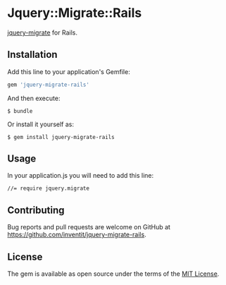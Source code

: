 # Jquery::Migrate::Rails

[jquery-migrate](https://github.com/jquery/jquery-migrate) for Rails.


## Installation

Add this line to your application's Gemfile:

```ruby
gem 'jquery-migrate-rails'
```

And then execute:

    $ bundle

Or install it yourself as:

    $ gem install jquery-migrate-rails

## Usage

In your application.js you will need to add this line:

```
//= require jquery.migrate
```

## Contributing

Bug reports and pull requests are welcome on GitHub at https://github.com/inventit/jquery-migrate-rails.

## License

The gem is available as open source under the terms of the [MIT License](https://opensource.org/licenses/MIT).
